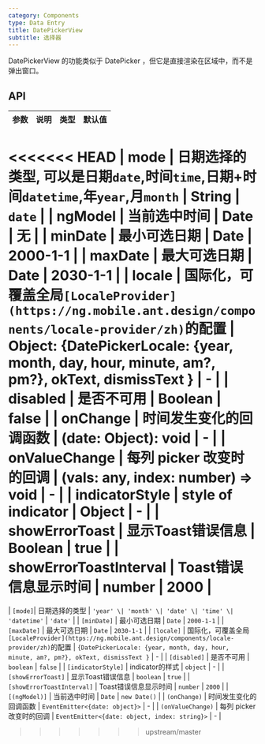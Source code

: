 ```yaml
---
category: Components
type: Data Entry
title: DatePickerView
subtitle: 选择器
---
```


DatePickerView 的功能类似于 DatePicker ，但它是直接渲染在区域中，而不是弹出窗口。

## API

参数 | 说明 | 类型 | 默认值
----|-----|------|------
<<<<<<< HEAD
| mode  | 日期选择的类型, 可以是日期`date`,时间`time`,日期+时间`datetime`,年`year`,月`month` | String | `date` |
| ngModel | 当前选中时间 | Date | 无 |
| minDate   | 最小可选日期 | Date  |  2000-1-1  |
| maxDate   | 最大可选日期 | Date  |  2030-1-1  |
| locale   | 国际化，可覆盖全局`[LocaleProvider](https://ng.mobile.ant.design/components/locale-provider/zh)`的配置 | Object: {DatePickerLocale: {year, month, day, hour, minute, am?, pm?}, okText, dismissText } | - |
| disabled   | 是否不可用      | Boolean |    false  |
| onChange   | 时间发生变化的回调函数  | (date: Object): void | - |
| onValueChange | 每列 picker 改变时的回调 | (vals: any, index: number) => void | - |
| indicatorStyle  | style of indicator | Object | - |
| showErrorToast | 显示Toast错误信息 | Boolean | true |
| showErrorToastInterval | Toast错误信息显示时间 | number | 2000 |
=======
| `[mode]`| 日期选择的类型 | `'year' \| 'month' \| 'date' \| 'time' \| 'datetime'` | `'date'` |
| `[minDate]` | 最小可选日期 | `Date` | `2000-1-1` |
| `[maxDate]` | 最大可选日期 | `Date` | `2030-1-1` |
| `[locale]` | 国际化，可覆盖全局`[LocaleProvider](https://ng.mobile.ant.design/components/locale-provider/zh)`的配置 | `{DatePickerLocale: {year, month, day, hour, minute, am?, pm?}, okText, dismissText }` | - |
| `[disabled]` | 是否不可用 | `boolean` | `false`  |
| `[indicatorStyle]` | indicator的样式 | `object` | - |
| `[showErrorToast]` | 显示Toast错误信息 | `boolean` | `true` |
| `[showErrorToastInterval]` | Toast错误信息显示时间 | `number` | `2000` |
| `[(ngModel)]` | 当前选中时间 | `Date` | `new Date()` |
| `(onChange)` | 时间发生变化的回调函数 | `EventEmitter<{date: object}>` | - |
| `(onValueChange)` | 每列 picker 改变时的回调 | `EventEmitter<{date: object, index: string}>` | - |
>>>>>>> upstream/master
